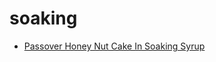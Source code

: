 # soaking

 * [Passover Honey Nut Cake In Soaking Syrup](index/p/passover-honey-nut-cake-in-soaking-syrup-109151.json)
